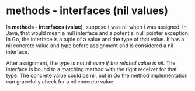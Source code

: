 # methods - interfaces (nil values)

In **methods - interfaces (value)**, suppose t was nil when i was assigned. In Java, that would mean a null interface and a potential null pointer exception. In Go, the interface is a tuple of a value and the type of that value. It has a nil concrete value and type before assignment and is considered a nil interface.

After assignment, the type is not nil *even if the related value is nil*. The interface is bound to a matching method with the right receiver for that type. The concrete value could be nil, but in Go the method implementation can gracefully check for a nil concrete value.
